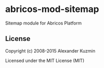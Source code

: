 # abricos-mod-sitemap

Sitemap module for Abricos Platform


## License
Copyright (c) 2008-2015 Alexander Kuzmin

Licensed under the MIT License (MIT)
